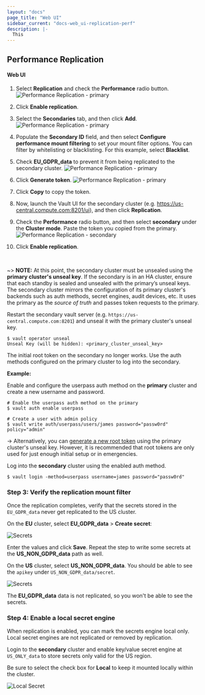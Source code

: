 ```yaml
---
layout: "docs"
page_title: "Web UI"
sidebar_current: "docs-web_ui-replication-perf"
description: |-
  This
---
```



## Performance Replication
#### Web UI

1. Select **Replication** and check the **Performance** radio button.
  ![Performance Replication - primary](/assets/images/vault-mount-filter-5.png)

1. Click **Enable replication**.

1. Select the **Secondaries** tab, and then click **Add**.
  ![Performance Replication - primary](/assets/images/vault-mount-filter-6.png)

1. Populate the **Secondary ID** field, and then select **Configure performance
mount filtering** to set your mount filter options.  You can filter by
whitelisting or blacklisting. For this example, select **Blacklist**.

1. Check **EU_GDPR_data** to prevent it from being replicated to the secondary
cluster.
  ![Performance Replication - primary](/assets/images/vault-mount-filter-7.png)

1. Click **Generate token**.
  ![Performance Replication - primary](/assets/images/vault-mount-filter-8.png)

1. Click **Copy** to copy the token.

1. Now, launch the Vault UI for the secondary cluster (e.g. https://us-central.compute.com:8201/ui), and then click **Replication**.

1. Check the **Performance** radio button, and then select **secondary** under the **Cluster mode**. Paste the token you copied from the primary.
  ![Performance Replication - secondary](/assets/images/vault-mount-filter-9.png)

1. Click **Enable replication**.

<br>

~> **NOTE:** At this point, the secondary cluster must be unsealed using the
**primary cluster's unseal key**. If the secondary is in an HA cluster, ensure
that each standby is sealed and unsealed with the primary’s unseal keys. The
secondary cluster mirrors the configuration of its primary cluster's backends
such as auth methods, secret engines, audit devices, etc. It uses the primary as
the _source of truth_ and passes token requests to the primary.


Restart the secondary vault server (e.g. `https://us-central.compute.com:8201`)
and unseal it with the primary cluster's unseal key.

```plaintext
$ vault operator unseal
Unseal Key (will be hidden): <primary_cluster_unseal_key>
```

The initial root token on the secondary no longer works. Use the auth methods
configured on the primary cluster to log into the secondary.

**Example:**

Enable and configure the userpass auth method on the **primary** cluster and
create a new username and password.

```shell
# Enable the userpass auth method on the primary
$ vault auth enable userpass

# Create a user with admin policy
$ vault write auth/userpass/users/james password="passw0rd" policy="admin"
```

-> Alternatively, you can [generate a new root token](/guides/operations/generate-root.html)
using the primary cluster's unseal key. However, it is recommended that root
tokens are only used for just enough initial setup or in emergencies.


Log into the **secondary** cluster using the enabled auth method.

```plaintext
$ vault login -method=userpass username=james password="passw0rd"
```


### <a name="step3"></a>Step 3: Verify the replication mount filter

Once the replication completes, verify that the secrets stored in the
`EU_GDPR_data` never get replicated to the US cluster.


On the **EU** cluster, select **EU_GDPR_data** > **Create secret**:

![Secrets](/assets/images/vault-mount-filter-12.png)

Enter the values and click **Save**.  Repeat the step to write some secrets at
the **US_NON_GDPR_data** path as well.


On the **US** cluster, select **US_NON_GDPR_data**. You should be able to see
the `apikey` under `US_NON_GDPR_data/secret`.

![Secrets](/assets/images/vault-mount-filter-13.png)

The **EU_GDPR_data** data is not replicated, so you won't be able to see the
secrets.


### <a name="step4"></a>Step 4: Enable a local secret engine

When replication is enabled, you can mark the secrets engine local only.  Local
secret engines are not replicated or removed by replication.

Login to the **secondary** cluster and enable key/value secret engine at
`US_ONLY_data` to store secrets only valid for the US region.


Be sure to select the check box for **Local** to keep it mounted locally within
the cluster.

![Local Secret](/assets/images/vault-mount-filter-10.png)

<br>
